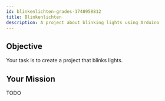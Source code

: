 ```yaml
---
id: blinkenlichten-grades-1748958812
title: Blinkenlichten
description: A project about blinking lights using Arduino
---
```


## Objective

Your task is to create a project that blinks lights.

## Your Mission

TODO